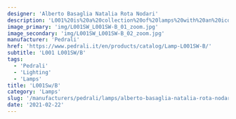 ```yaml
---
designer: 'Alberto Basaglia Natalia Rota Nodari'
description: 'L001%20is%20a%20collection%20of%20lamps%20with%20an%20iconic%20design%20consisting%20of%20elements%20capable%20of%20creating%20different%20combinations.%20Suspension%20lamp%20with%20injection%20moulded%20polycarbonate%20diffuser%20%D8%20520mm.'
image_primary: 'img/L001SW_L001SW-B_01_zoom.jpg'
image_secondary: 'img/L001SW_L001SW-B_02_zoom.jpg'
manufacturer: 'Pedrali'
href: 'https://www.pedrali.it/en/products/catalog/Lamp-L001SW-B/'
subtitle: 'L001 L001SW/B'
tags:
  - 'Pedrali'
  - 'Lighting'
  - 'Lamps'
title: 'L001Sw/B'
category: 'Lamps'
slug: '/manufacturers/pedrali/lamps/alberto-basaglia-natalia-rota-nodari-l-001-sw-b'
date: '2021-02-22'
---
```

